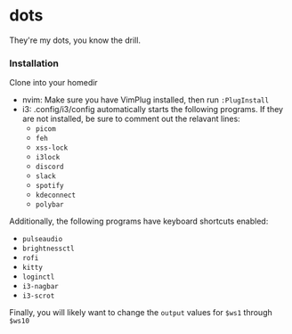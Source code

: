 # dots

They're my dots, you know the drill.

### Installation

Clone into your homedir

- nvim: Make sure you have VimPlug installed, then run `:PlugInstall`
- i3: .config/i3/config automatically starts the following programs. If they are not installed, be sure to comment out the relavant lines:
  - `picom`
  - `feh`
  - `xss-lock`
  - `i3lock`
  - `discord`
  - `slack`
  - `spotify`
  - `kdeconnect`
  - `polybar`

Additionally, the following programs have keyboard shortcuts enabled:

- `pulseaudio`
- `brightnessctl`
- `rofi`
- `kitty`
- `loginctl`
- `i3-nagbar`
- `i3-scrot`

Finally, you will likely want to change the `output` values for `$ws1` through `$ws10`

